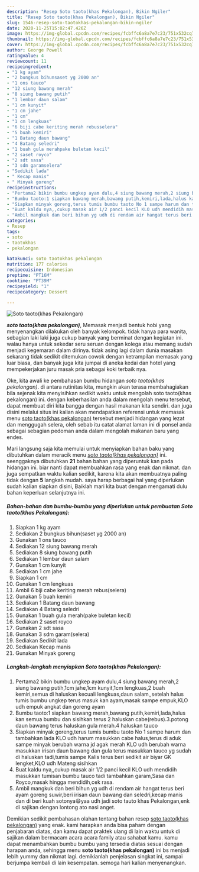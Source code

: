 ```yaml
---
description: "Resep Soto taoto(khas Pekalongan), Bikin Ngiler"
title: "Resep Soto taoto(khas Pekalongan), Bikin Ngiler"
slug: 1546-resep-soto-taotokhas-pekalongan-bikin-ngiler
date: 2020-11-25T15:02:47.426Z
image: https://img-global.cpcdn.com/recipes/fcbffc6a8a7e7c23/751x532cq70/soto-taotokhas-pekalongan-foto-resep-utama.jpg
thumbnail: https://img-global.cpcdn.com/recipes/fcbffc6a8a7e7c23/751x532cq70/soto-taotokhas-pekalongan-foto-resep-utama.jpg
cover: https://img-global.cpcdn.com/recipes/fcbffc6a8a7e7c23/751x532cq70/soto-taotokhas-pekalongan-foto-resep-utama.jpg
author: George Powell
ratingvalue: 4
reviewcount: 11
recipeingredient:
- "1 kg ayam"
- "2 bungkus bihunsaset yg 2000 an"
- "1 ons tauco"
- "12 siung bawang merah"
- "8 siung bawang putih"
- "1 lembar daun salam"
- "1 cm kunyit"
- "1 cm jahe"
- "1 cm"
- "1 cm lengkuas"
- "6 biji cabe keriting merah rebusselera"
- "5 buah kemiri"
- "1 Batang daun bawang"
- "4 Batang seledri"
- "1 buah gula merahpake buletan kecil"
- "2 saset royco"
- "2 sdt sasa"
- "3 sdm garamselera"
- "Sedikit lada"
- " Kecap manis"
- " Minyak goreng"
recipeinstructions:
- "Pertama2 bikin bumbu ungkep ayam dulu,4 siung bawang merah,2 siung bawang putih,1cm jahe,1cm kunyit,1cm lengkuas,2 buah kemiri,semua di haluskan kecuali lengkuas,daun salam,,setelah halus tumis bumbu ungkep terus masuk kan ayam,masak sampe empuk,KLO udh empuk angkat dan goreng ayam"
- "Bumbu taoto:1 siapkan bawang merah,bawang putih,kemiri,lada,halus kan semua bumbu dan sisihkan terus 2 haluskan cabe(rebus).3.potong daun bawang terus haluskan gula merah.4 haluskan tauco"
- "Siapkan minyak goreng,terus tumis bumbu taoto No 1 sampe harum dan tambahkan lada KLO udh harum masukkan cabe halus,terus di aduk sampe minyak berubah warna jd agak merah KLO udh berubah warna masukkan irisan daun bawang dan gula terus masukkan tauco yg sudah di haluskan tadi,tumis sampe Kalis terus beri sedikit air biyar GK lengket,KLO udh Mateng sisihkan"
- "Buat kaldu nya,,cukup masak air 1/2 panci kecil KLO udh mendidih masukkan tumisan bumbu tauco tadi tambahkan garam,Sasa dan Royco,masak hingga mendidih,cek rasa."
- "Ambil mangkuk dan beri bihun yg udh di rendam air hangat terus beri ayam goreng suwir,beri irisan daun bawang dan seledri,kecap manis dan di beri kuah sotonya😄yaa udh jadi soto tauto khas Pekalongan,enk di sajikan dengan lontong ato nasi anget."
categories:
- Resep
tags:
- soto
- taotokhas
- pekalongan

katakunci: soto taotokhas pekalongan 
nutrition: 177 calories
recipecuisine: Indonesian
preptime: "PT16M"
cooktime: "PT39M"
recipeyield: "1"
recipecategory: Dessert

---
```



![Soto taoto(khas Pekalongan)](https://img-global.cpcdn.com/recipes/fcbffc6a8a7e7c23/751x532cq70/soto-taotokhas-pekalongan-foto-resep-utama.jpg)

<b><i>soto taoto(khas pekalongan)</i></b>, Memasak menjadi bentuk hobi yang menyenangkan dilakukan oleh banyak kelompok. tidak hanya para wanita, sebagian laki laki juga cukup banyak yang berminat dengan kegiatan ini. walau hanya untuk sekedar seru seruan dengan kolega atau memang sudah menjadi kegemaran dalam dirinya. tidak asing lagi dalam dunia masakan sekarang tidak sedikit ditemukan cowok dengan ketrampilan memasak yang luar biasa, dan banyak juga kita jumpai di aneka kedai dan hotel yang mempekerjakan juru masak pria sebagai koki terbaik nya.



Oke, kita awali ke pembahasan bumbu hidangan <i>soto taoto(khas pekalongan)</i>. di antara rutinitas kita, mungkin akan terasa membahagiakan bila sejenak kita menyisihkan sedikit waktu untuk mengolah soto taoto(khas pekalongan) ini. dengan keberhasilan anda dalam mengolah menu tersebut, dapat membuat diri kita bangga dengan hasil makanan kita sendiri. dan juga disini melalui situs ini kalian akan mendapatkan referensi untuk memasak menu <u>soto taoto(khas pekalongan)</u> tersebut menjadi hidangan yang lezat dan menggugah selera, oleh sebab itu catat alamat laman ini di ponsel anda sebagai sebagian pedoman anda dalam mengolah makanan baru yang endes.


Mari langsung saja kita memulai untuk menyiapkan bahan baku yang dibutuhkan dalam meracik menu <u><i>soto taoto(khas pekalongan)</i></u> ini. seenggaknya dibutuhkan <b>21</b> bahan bahan yang diperuntuk kan pada hidangan ini. biar nanti dapat membuahkan rasa yang enak dan nikmat. dan juga sempatkan waktu kalian sedikit, karena kita akan membuatnya paling tidak dengan <b>5</b> langkah mudah. saya harap berbagai hal yang diperlukan sudah kalian siapkan disini, Baiklah mari kita buat dengan mengamati dulu bahan keperluan selanjutnya ini.

<!--inarticleads1-->

##### Bahan-bahan dan bumbu-bumbu yang diperlukan untuk pembuatan Soto taoto(khas Pekalongan):

1. Siapkan 1 kg ayam
1. Sediakan 2 bungkus bihun(saset yg 2000 an)
1. Gunakan 1 ons tauco
1. Sediakan 12 siung bawang merah
1. Sediakan 8 siung bawang putih
1. Sediakan 1 lembar daun salam
1. Gunakan 1 cm kunyit
1. Sediakan 1 cm jahe
1. Siapkan 1 cm
1. Gunakan 1 cm lengkuas
1. Ambil 6 biji cabe keriting merah rebus(selera)
1. Gunakan 5 buah kemiri
1. Sediakan 1 Batang daun bawang
1. Sediakan 4 Batang seledri
1. Gunakan 1 buah gula merah(pake buletan kecil)
1. Sediakan 2 saset royco
1. Gunakan 2 sdt sasa
1. Gunakan 3 sdm garam(selera)
1. Sediakan Sedikit lada
1. Sediakan  Kecap manis
1. Gunakan  Minyak goreng




<!--inarticleads2-->

##### Langkah-langkah menyiapkan Soto taoto(khas Pekalongan):

1. Pertama2 bikin bumbu ungkep ayam dulu,4 siung bawang merah,2 siung bawang putih,1cm jahe,1cm kunyit,1cm lengkuas,2 buah kemiri,semua di haluskan kecuali lengkuas,daun salam,,setelah halus tumis bumbu ungkep terus masuk kan ayam,masak sampe empuk,KLO udh empuk angkat dan goreng ayam
1. Bumbu taoto:1 siapkan bawang merah,bawang putih,kemiri,lada,halus kan semua bumbu dan sisihkan terus 2 haluskan cabe(rebus).3.potong daun bawang terus haluskan gula merah.4 haluskan tauco
1. Siapkan minyak goreng,terus tumis bumbu taoto No 1 sampe harum dan tambahkan lada KLO udh harum masukkan cabe halus,terus di aduk sampe minyak berubah warna jd agak merah KLO udh berubah warna masukkan irisan daun bawang dan gula terus masukkan tauco yg sudah di haluskan tadi,tumis sampe Kalis terus beri sedikit air biyar GK lengket,KLO udh Mateng sisihkan
1. Buat kaldu nya,,cukup masak air 1/2 panci kecil KLO udh mendidih masukkan tumisan bumbu tauco tadi tambahkan garam,Sasa dan Royco,masak hingga mendidih,cek rasa.
1. Ambil mangkuk dan beri bihun yg udh di rendam air hangat terus beri ayam goreng suwir,beri irisan daun bawang dan seledri,kecap manis dan di beri kuah sotonya😄yaa udh jadi soto tauto khas Pekalongan,enk di sajikan dengan lontong ato nasi anget.




Demikian sedikit pembahasan olahan tentang bahan resep <u>soto taoto(khas pekalongan)</u> yang enak. kami harapkan anda bisa paham dengan penjabaran diatas, dan kamu dapat praktek ulang di lain waktu untuk di sajikan dalam bermacam acara acara family atau sahabat kamu. kamu dapat menambahkan bumbu bumbu yang tersedia diatas sesuai dengan harapan anda, sehingga menu <b>soto taoto(khas pekalongan)</b> ini bs menjadi lebih yummy dan nikmat lagi. demikianlah penjelasan singkat ini, sampai berjumpa kembali di lain kesempatan. semoga hari kalian menyenangkan.
